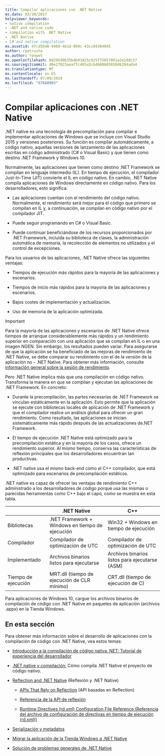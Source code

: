 ```yaml
---
title: Compilar aplicaciones con .NET Native
ms.date: 03/30/2017
helpviewer_keywords:
- native compilation
- .NET and native code
- compilation with .NET Native
- .NET Native
- C# and native compilation
ms.assetid: 47cd5648-9469-4b1d-804c-43cc04384045
author: rpetrusha
ms.author: ronpet
ms.openlocfilehash: 0d295d0b35b4b93425c825f75857881a2e2ddc57
ms.sourcegitcommit: d6e27023aeaffc4b5a3cb4b88685018d6284ada4
ms.translationtype: MT
ms.contentlocale: es-ES
ms.lasthandoff: 07/09/2019
ms.locfileid: "67660903"
---
```

# <a name="compiling-apps-with-net-native"></a>Compilar aplicaciones con .NET Native

.NET native es una tecnología de precompilación para compilar e implementar aplicaciones de Windows que se incluye con Visual Studio 2015 y versiones posteriores. Su función es compilar automáticamente, a código nativo, aquellas versiones de lanzamiento de las aplicaciones escritas en código administrado (C# o Visual Basic) y que tienen como destino .NET Framework y Windows 10.

Normalmente, las aplicaciones que tienen como destino .NET Framework se compilan en lenguaje intermedio (IL). En tiempo de ejecución, el compilador Just-In-Time (JIT) convierte el IL en código nativo. En cambio, .NET Native compila aplicaciones de Windows directamente en código nativo. Para los desarrolladores, esto significa:

- Las aplicaciones cuentan con el rendimiento del código nativo. Normalmente, el rendimiento será mejor para el código que primero se compilan en IL y, a continuación, se compilan en código nativo por el compilador JIT.

- Puede seguir programando en C# o Visual Basic.

- Puede continuar beneficiándose de los recursos proporcionados por .NET Framework, incluida su biblioteca de clases, la administración automática de memoria, la recolección de elementos no utilizados y el control de excepciones.

Para los usuarios de las aplicaciones, .NET Native ofrece las siguientes ventajas:

- Tiempos de ejecución más rápidos para la mayoría de las aplicaciones y escenarios.

- Tiempos de inicio más rápidos para la mayoría de las aplicaciones y escenarios.

- Bajos costes de implementación y actualización.

- Uso de memoria de la aplicación optimizada.

> [!IMPORTANT]
> Para la mayoría de las aplicaciones y escenarios de .NET Native ofrece tiempos de arranque considerablemente más rápidos y un rendimiento superior en comparación con una aplicación que se compilan en IL o en una imagen NGEN. Sin embargo, los resultados pueden variar. Para asegurarse de que la aplicación se ha beneficiado de las mejoras de rendimiento de .NET Native, se debe comparar su rendimiento con el de la versión de la aplicación no - .NET Native. Para obtener más información, consulte [información general sobre la sesión de rendimiento](https://docs.microsoft.com/visualstudio/profiling/performance-session-overview).

Pero .NET Native implica más que una compilación en código nativo. Transforma la manera en que se compilan y ejecutan las aplicaciones de .NET Framework. En concreto:

- Durante la precompilación, las partes necesarias de .NET Framework se vinculan estáticamente en la aplicación. Esto permite que la aplicación se ejecute con bibliotecas locales de aplicación de .NET Framework y que el compilador realice un análisis global para ofrecer un gran rendimiento. Como resultado, las aplicaciones se inician sistemáticamente más rápido después de las actualizaciones de.NET Framework.

- El tiempo de ejecución .NET Native está optimizado para la precompilación estática y en la mayoría de los casos, ofrece un rendimiento superior. Al mismo tiempo, conserva las características de reflexión principales que los desarrolladores encuentran tan productivas.

- .NET native usa el mismo back-end como el C++ compilador, que está optimizado para escenarios de precompilación estáticos.

.NET native es capaz de ofrecer las ventajas de rendimiento C++ administrado a los desarrolladores de código porque usa las mismas o parecidas herramientas como C++ bajo el capó, como se muestra en esta tabla.

||.NET Native|C++|
|-|----------------------------------------------------------------|-----------|
|Bibliotecas|.NET Framework + Windows en tiempo de ejecución|Win32 + Windows en tiempo de ejecución|
|Compilador|Compilador de optimización de UTC|Compilador de optimización de UTC|
|Implementado|Archivos binarios listos para ejecutarse|Archivos binarios listos para ejecutarse (ASM)|
|Tiempo de ejecución|MRT.dll (tiempo de ejecución de CLR mínimo)|CRT.dll (tiempo de ejecución de C)|

Para aplicaciones de Windows 10, cargue los archivos binarios de compilación de código con .NET Native en paquetes de aplicación (archivos .appx) en la Tienda Windows.

## <a name="in-this-section"></a>En esta sección

Para obtener más información sobre el desarrollo de aplicaciones con la compilación de código con .NET Native, vea estos temas:

- [Introducción a la compilación de código nativa. NET: Tutorial de experiencia del desarrollador](../../../docs/framework/net-native/getting-started-with-net-native.md)

- [.NET native y compilación:](../../../docs/framework/net-native/net-native-and-compilation.md) Cómo compila .NET Native el proyecto de código nativo.

- [Reflection and .NET Native](../../../docs/framework/net-native/reflection-and-net-native.md) (Reflexión y .NET Native)

  - [APIs That Rely on Reflection](../../../docs/framework/net-native/apis-that-rely-on-reflection.md) (API basadas en Reflection)

  - [Referencia de la API de reflexión](../../../docs/framework/net-native/net-native-reflection-api-reference.md)

  - [Runtime Directives (rd.xml) Configuration File Reference (Referencia del archivo de configuración de directivas en tiempo de ejecución (rd.xml))](../../../docs/framework/net-native/runtime-directives-rd-xml-configuration-file-reference.md)

- [Serialización y metadatos](../../../docs/framework/net-native/serialization-and-metadata.md)

- [Migrar la aplicación de la Tienda Windows a .NET Native](../../../docs/framework/net-native/migrating-your-windows-store-app-to-net-native.md)

- [Solución de problemas generales de .NET Native](../../../docs/framework/net-native/net-native-general-troubleshooting.md)
